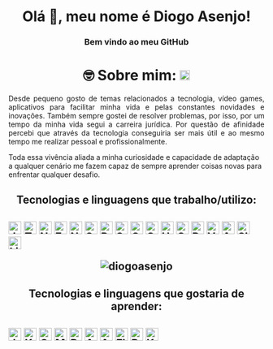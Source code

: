 <h1 align="center">Olá 👋, meu nome é Diogo Asenjo!</h1>
<h3 align="center"> Bem vindo ao meu GitHub </h3>

<h1 align="center"> 🤓 Sobre mim: <a href="https://www.linkedin.com/in/diogoasenjo/" target="blank" style="color: white; text-decoration: none;"> <img src="https://raw.githubusercontent.com/rahuldkjain/github-profile-readme-generator/master/src/images/icons/Social/linked-in-alt.svg " alt="diogoasenjo" height="20" width="20"/></a></h1>
<p align="justify">
Desde pequeno gosto de temas relacionados a tecnologia, vídeo games, aplicativos para facilitar minha vida e pelas constantes novidades e inovações. Também sempre gostei de resolver problemas, por isso, por um tempo da minha vida segui a carreira jurídica. Por questão de afinidade percebi que através da tecnologia conseguiria ser mais útil e ao mesmo tempo me realizar pessoal e profissionalmente.

Toda essa vivência aliada a minha curiosidade e capacidade de adaptação a qualquer cenário me fazem capaz de sempre aprender coisas novas para enfrentar qualquer desafio.

</p>

<h2 align="center"> Tecnologias e linguagens que trabalho/utilizo:<h2>
<img src="https://img.shields.io/badge/JavaScript-F7DF1E?logo=javascript&logoColor=282C34" alt="JavaScript logo" title="JavaScript" height="25" />
<img src="https://img.shields.io/badge/TypeScript-3178C6?logo=typescript&logoColor=282C34" alt="TypeScript logo" title="TypeScript" height="25" />
<img src="https://img.shields.io/badge/Node.js-339933?logo=node.js&logoColor=white" alt="Node.js logo" title="Node.js" height="25" />
<img src="https://img.shields.io/badge/Express.js-61DAFB?logo=express&logoColor=404D59" alt="Express.js logo" title="Express.js" height="25" />
<img src="https://img.shields.io/badge/NestJS-E0234E?logo=nestjs&logoColor=white" alt="NestJS logo" title="NestJS" height="25" />
<img src="https://img.shields.io/badge/Swagger-85EA2D?logo=swagger&logoColor=black&logoWidth=20" alt="Swagger logo" title="Swagger" height="25" />
<img src="https://img.shields.io/badge/PostgreSQL-316192?logo=postgresql&logoColor=white" alt="PostgreSQL logo" title="PostgreSQL" height="25" />
<img src="https://img.shields.io/badge/Sequelize-61DAFB?logo=sequelize&logoColor=404D59" alt="Sequelize logo" title="Sequelize" height="25" />
<img src="https://img.shields.io/badge/Git-F05033?logo=git&logoColor=white" alt="Git logo" title="Git" height="25" />
<img src="https://img.shields.io/badge/GitHub-181717?logo=github&logoColor=white" alt="GitHub logo" title="GitHub" height="25" />
<img src="https://img.shields.io/badge/HTML5-E34F26?logo=html5&logoColor=282C34" alt="HTML5 logo" title="HTML5" height="25" />
<img src="https://img.shields.io/badge/CSS3-1572B6?logo=css3&logoColor=282C34" alt="CSS3 logo" title="CSS3" height="25" />
<img src="https://img.shields.io/badge/React-61DAFB?logo=react&logoColor=282C34" alt="React logo" title="React" height="25" />
<img src="https://img.shields.io/badge/VS%20Code-007ACC?logo=visual-studio-code&logoColor=282C34" alt="Visual Studio Code logo" title="Visual Studio Code" height="25" />
<img src="https://img.shields.io/badge/Azure%20DevOps-0078D7?logo=azure-devops&logoColor=white" alt="Azure DevOps logo" title="Azure DevOps" height="25" />
<img src="https://img.shields.io/badge/Slack-4A154B?logo=slack&logoColor=white" alt="Slack logo" title="Slack" height="25" />
<img src="https://img.shields.io/badge/Linux-FCC624?logo=linux&logoColor=black" alt="Linux logo" title="Linux" height="25" />

<p align="center"><img  src="https://github-readme-stats.vercel.app/api/top-langs?username=diogoasenjo&show_icons=true&locale=en&layout=compact" alt="diogoasenjo" /> </p>

<h2 align="center"> Tecnologias e linguagens que gostaria de aprender:<h2>
<img src="https://img.shields.io/badge/Java-007396?logo=java&logoColor=white" alt="Java logo" title="Java" height="25" />
<img src="https://img.shields.io/badge/Kubernetes-326CE5?logo=kubernetes&logoColor=white&logoWidth=20" alt="Kubernetes logo" title="Kubernetes" height="25" />
<img src="https://img.shields.io/badge/Quarkus-000000?logo=quarkus&logoColor=white&logoWidth=20" alt="Quarkus logo" title="Quarkus" height="25" />
<img src="https://img.shields.io/badge/MongoDB-47A248?logo=mongodb&logoColor=white" alt="MongoDB logo" title="MongoDB" height="25" />
<img src="https://img.shields.io/badge/Docker-2496ED?logo=docker&logoColor=white" alt="Docker logo" title="Docker" height="25" />
<img src="https://img.shields.io/badge/AWS-232F3E?logo=amazon-aws&logoColor=white" alt="AWS logo" title="AWS" height="25" />
<img src="https://img.shields.io/badge/Angular-DD0031?logo=angular&logoColor=white" alt="Angular logo" title="Angular" height="25" />
<img src="https://img.shields.io/badge/Flutter-02569B?logo=flutter&logoColor=white" alt="Flutter logo" title="Flutter" height="25" />
<img src="https://img.shields.io/badge/React%20Native-61DAFB?logo=react&logoColor=282C34" alt="React Native logo" title="React Native" height="25" />
<img src="https://img.shields.io/badge/Kotlin-0095D5?logo=kotlin&logoColor=white" alt="Kotlin logo" title="Kotlin" height="25" />
</p>

